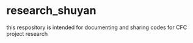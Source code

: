 # research_shuyan
this respository is intended for documenting and sharing codes for CFC project research
